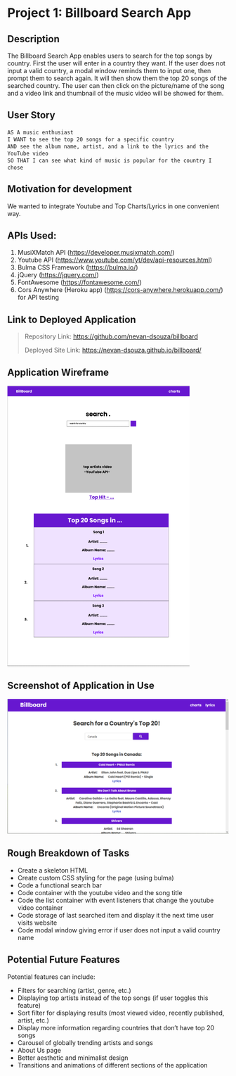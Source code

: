 # Project 1: Billboard Search App

## Description

The Billboard Search App enables users to search for the top songs by country. First the user will enter in a country they want. If the user does not input a valid country, a modal window reminds them to input one, then prompt them to search again. It will then show them the top 20 songs of the searched country. The user can then click on the picture/name of the song and a video link and thumbnail of the music video will be showed for them.

## User Story

```
AS A music enthusiast
I WANT to see the top 20 songs for a specific country
AND see the album name, artist, and a link to the lyrics and the YouTube video
SO THAT I can see what kind of music is popular for the country I chose
```

## Motivation for development

We wanted to integrate Youtube and Top Charts/Lyrics in one convenient way.

## APIs Used:

1. MusiXMatch API (https://developer.musixmatch.com/)
2. Youtube API (https://www.youtube.com/yt/dev/api-resources.html)
3. Bulma CSS Framework (https://bulma.io/)
4. jQuery (https://jquery.com/)
5. FontAwesome (https://fontawesome.com/)
6. Cors Anywhere (Heroku app) (https://cors-anywhere.herokuapp.com/) for API testing

## Link to Deployed Application

> Repository Link: https://github.com/nevan-dsouza/billboard
>
> Deployed Site Link: https://nevan-dsouza.github.io/billboard/

## Application Wireframe

![Wireframe of our Project](./images/wireframe2.png)


## Screenshot of Application in Use
![Project Page](./images/project1.png)

## Rough Breakdown of Tasks

* Create a skeleton HTML
* Create custom CSS styling for the page (using bulma)
* Code a functional search bar
* Code container with the youtube video and the song title
* Code the list container with event listeners that change the youtube video container
* Code storage of last searched item and display it the next time user visits website
* Code modal window giving error if user does not input a valid country name

## Potential Future Features

 Potential features can include:
 * Filters for searching (artist, genre, etc.)
 * Displaying top artists instead of the top songs (if user toggles this feature)
 * Sort filter for displaying results (most viewed video, recently published, artist, etc.)
 * Display more information regarding countries that don’t have top 20 songs
 * Carousel of globally trending artists and songs
 * About Us page
 * Better aesthetic and minimalist design
 * Transitions and animations of different sections of the application
